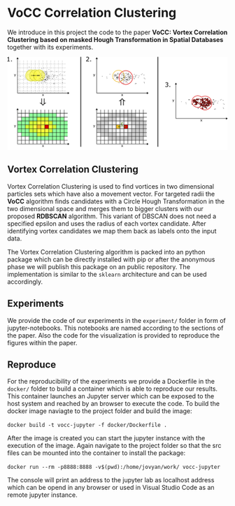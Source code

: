 # VoCC Correlation Clustering

We introduce in this project the code to the paper **VoCC: Vortex Correlation Clustering based on masked Hough Transformation in Spatial Databases** together with its experiments.  

![](fig/overview.png)

## Vortex Correlation Clustering
Vortex Correlation Clustering is used to find vortices in two dimensional particles sets which have also a movement vector. For targeted radii the **VoCC** algorithm finds candidates with a Circle Hough Transformation in the two dimensional space and merges them to bigger clusters with our proposed **RDBSCAN** algorithm. This variant of DBSCAN does not need a specified epsilon and uses the radius of each vortex candidate. After identifying vortex candidates we map them back as labels onto the input data.

The Vortex Correlation Clustering algorithm is packed into an python package which can be directly installed with pip or after the anonymous phase we will publish this package on an public repository. The implementation is similar to the `sklearn` architecture and can be used accordingly.

## Experiments
We provide the code of our experiments in the `experiment/` folder in form of jupyter-notebooks. This notebooks are named according to the sections of the paper. Also the code for the visualization is provided to reproduce the figures within the paper.

## Reproduce 
For the reproducibility of the experiments we provide a Dockerfile in the `docker/` folder to build a container which is able to reproduce our results. This container launches an Jupyter server which can be exposed to the host system and reached by an browser to execute the code. To build the docker image naviagte to the project folder and build the image: 

`docker build -t vocc-jupyter -f docker/Dockerfile .`

After the image is created you can start the jupyter instance with the execution of the image. Again navigate to the project folder so that the src files can be mounted into the container to install the package:

`docker run --rm -p8888:8888 -v$(pwd):/home/jovyan/work/ vocc-jupyter`

The console will print an address to the jupyter lab as localhost address which can be opend in any browser or used in Visual Studio Code as an remote jupyter instance.